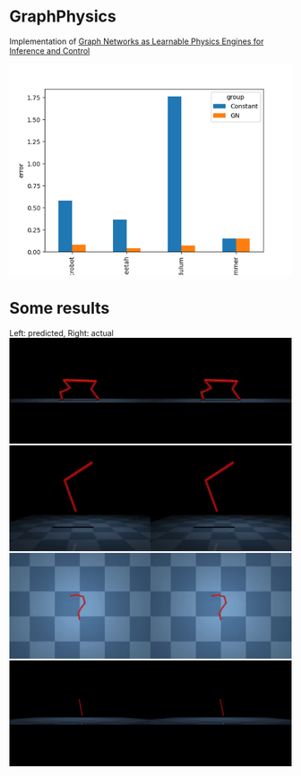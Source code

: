 # GraphPhysics
Implementation of [Graph Networks as Learnable Physics Engines for Inference and Control](https://arxiv.org/pdf/1806.01242.pdf)

![test result](test.png)

# Some results
Left: predicted, Right: actual
![cheetah](results/test_cheetah.gif)
![acrobot](results/test_acrobot.gif)
![swimmer](results/test_swimmer.gif)
![pendulum](results/test_pendulum.gif)